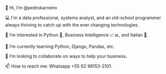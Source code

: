 👋 Hi, I’m @pedrokarneiro

💻 I'm a data professional, systems analyst, and an old-school programmer always thriving to catch up with the ever changing technologies.

👀 I’m interested in Python 🐍, Business Intelligence 📈📊, and Italian 🍕.

🌱 I’m currently learning Python, Django, Pandas, etc.

💞️ I’m looking to collaborate on ways to help your business.

📫 How to reach me: Whatsapp +55 62 98153-2101.

